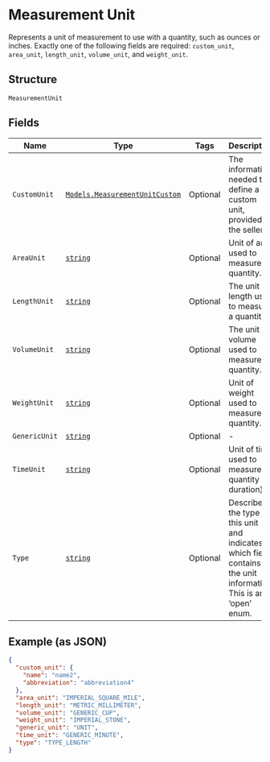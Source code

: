 
# Measurement Unit

Represents a unit of measurement to use with a quantity, such as ounces
or inches. Exactly one of the following fields are required: `custom_unit`,
`area_unit`, `length_unit`, `volume_unit`, and `weight_unit`.

## Structure

`MeasurementUnit`

## Fields

| Name | Type | Tags | Description |
|  --- | --- | --- | --- |
| `CustomUnit` | [`Models.MeasurementUnitCustom`](../../doc/models/measurement-unit-custom.md) | Optional | The information needed to define a custom unit, provided by the seller. |
| `AreaUnit` | [`string`](../../doc/models/measurement-unit-area.md) | Optional | Unit of area used to measure a quantity. |
| `LengthUnit` | [`string`](../../doc/models/measurement-unit-length.md) | Optional | The unit of length used to measure a quantity. |
| `VolumeUnit` | [`string`](../../doc/models/measurement-unit-volume.md) | Optional | The unit of volume used to measure a quantity. |
| `WeightUnit` | [`string`](../../doc/models/measurement-unit-weight.md) | Optional | Unit of weight used to measure a quantity. |
| `GenericUnit` | [`string`](../../doc/models/measurement-unit-generic.md) | Optional | - |
| `TimeUnit` | [`string`](../../doc/models/measurement-unit-time.md) | Optional | Unit of time used to measure a quantity (a duration). |
| `Type` | [`string`](../../doc/models/measurement-unit-unit-type.md) | Optional | Describes the type of this unit and indicates which field contains the unit information. This is an ‘open’ enum. |

## Example (as JSON)

```json
{
  "custom_unit": {
    "name": "name2",
    "abbreviation": "abbreviation4"
  },
  "area_unit": "IMPERIAL_SQUARE_MILE",
  "length_unit": "METRIC_MILLIMETER",
  "volume_unit": "GENERIC_CUP",
  "weight_unit": "IMPERIAL_STONE",
  "generic_unit": "UNIT",
  "time_unit": "GENERIC_MINUTE",
  "type": "TYPE_LENGTH"
}
```

